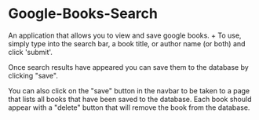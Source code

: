 # Google-Books-Search
An application that allows you to view and save google books.
+
To use, simply type into the search bar, a book title, or author name (or both) and click 'submit'.

Once search results have appeared you can save them to the database by clicking "save".

You can also click on the "save" button in the navbar to be taken to a page that lists all books that have been saved to the database. Each book should appear with a "delete" button that will remove the book from the database.